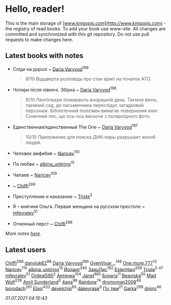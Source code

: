 # Hello, reader!
This is the main storage of [www.knigopis.com](http://www.knigopis.com) - the registry of read books.
To add your book use www-site. All changes are committed and synchronized with this git repository.
Do not use pull requests to make changes here.


## Latest books with notes
* Сліди на дорозі ~ [Daria Varyvod](users/829/829893410524253-facebook)<sup>199</sup>
    > 9/10 Відщверта розповідь про стан армії на початок АТО.

* Чотири після півночі. Збірка ~ [Daria Varyvod](users/829/829893410524253-facebook)<sup>198</sup>
    > 9/10 Ленґольєри пожирають вчорашній день. Таємне вікно, таємний сад, де письменника переслідує загадковий персонаж. Бібліотечний полісмен вимагає повернення книг. Сонячний пес, що ось-ось вискоче з полароїдного фото.

* Единственная/единственный The One ~ [Daria Varyvod](users/829/829893410524253-facebook)<sup>197</sup>
    > 10/10 Приложение для поиска ДНК-пары разрушает жизнб людей.

* Человек амфибия ~ [Naricev](users/107/107090515204537133928-google)<sup>110</sup>

* По любви ~ [albina_untiring](users/257/2579695-vkontakte)<sup>15</sup>

* Чапаев ~ [Naricev](users/107/107090515204537133928-google)<sup>109</sup>

*  ~ [Chiffi](users/105/105831994080785626680-google)<sup>289</sup>

* Преступление и наказание ~ [Triste](users/517/5175580462988229760-mailru)<sup>3</sup>

* Я – княгиня Ольга. Первая женщина на русском престоле ~ [mfevralev](users/140/140966150-vkontakte)<sup>51</sup>

* Огненный перст ~ [Chiffi](users/105/105831994080785626680-google)<sup>288</sup>


_More notes [here](latest_books_with_notes.md)._


## Latest users
[Chiffi](users/105/105831994080785626680-google)<sup>288</sup> 
[danyluk62](users/374/374149854-vkontakte)<sup>98</sup> 
[Daria Varyvod](users/829/829893410524253-facebook)<sup>199</sup> 
[GvenVivar ..](users/158/158266434925901-facebook)<sup>146</sup> 
[One.more.777](users/101/1011685224-yandex)<sup>13</sup> 
[Naricev](users/107/107090515204537133928-google)<sup>110</sup> 
[albina_untiring](users/257/2579695-vkontakte)<sup>15</sup> 
[Йолант](users/104/104690883692185089260-google)<sup>340</sup> 
[ЗаяцЛис](users/112/112388384595246311466-google)<sup>162</sup> 
[EsterHani](users/305/30558181-vkontakte)<sup>209</sup> 
[Triste](users/517/5175580462988229760-mailru)<sup>5</sup> 
[](users/153/1537586159620888-facebook)<sup>47</sup> 
[mfevralev](users/140/140966150-vkontakte)<sup>51</sup> 
[Ordeal595](users/101/101497995260874987681-google)<sup>2</sup> 
[Антенка](users/118/118158645037334943900-google)<sup>104</sup> 
[Janet](users/108/108113656204404967440-google)<sup>865</sup> 
[Боната](users/132/1326779400711265-facebook)<sup>11</sup> 
[Beaviska](users/102/10202544960024508-facebook)<sup>50</sup> 
[Mad Wolf](users/947/94738840-vkontakte)<sup>239</sup> 
[April Sunderland](users/172/172060772-vkontakte)<sup>3</sup> 
[4apa](users/117/117392596378069249667-google)<sup>98</sup> 
[Rainbow](users/109/109787328219839805802-google)<sup>74</sup> 
[dromoman2008](users/444/44461886-yandex)<sup>49</sup> 
[borodach](users/157/15706320-vkontakte)<sup>261</sup> 
[Elixir](users/115/115826717712507836033-google)<sup>433</sup> 
[develchip](users/852/85203415-vkontakte)<sup>69</sup> 
[dakeyrase](users/642/64253628-yandex)<sup>0</sup> 
[Пу_тем](users/344/3448154788585127-facebook)<sup>21</sup> 
[Garka](users/115/115753719718250012620-google)<sup>288</sup> 
[dmiro](users/571/5714115-vkontakte)<sup>46</sup> 


_01.07.2021 04:10:43_
